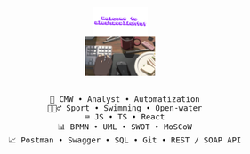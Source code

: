 <div align="center">
<img src="https://github.com/aleshaeslichto/aleshaeslichto/blob/main/welcome.gif" width="20%" />
<br>
<img src="https://github.com/aleshaeslichto/aleshaeslichto/blob/main/0f8e10b4dc9707d222113df0aec0bf2f.gif" width="25%"/>
<br>
<br>
<pre>
  💼 CMW • Analyst • Automatization
  🏊🏻‍♂️ Sport • Swimming • Open-water
  ⌨️ JS • TS • React
  📊 BPMN • UML • SWOT • MoSCoW
  📈 Postman • Swagger • SQL • Git • REST / SOAP API
</pre>
<br><br>
</div>
